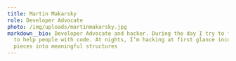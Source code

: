 ```yaml
---
title: Martin Makarsky
role: Developer Advocate
photo: /img/uploads/martinmakarsky.jpg
markdown__bio: Developer Advocate and hacker. During the day I try to find ways
  to help people with code. At nights, Iʼm hacking at first glance incompatible
  pieces into meaningful structures
---
```

